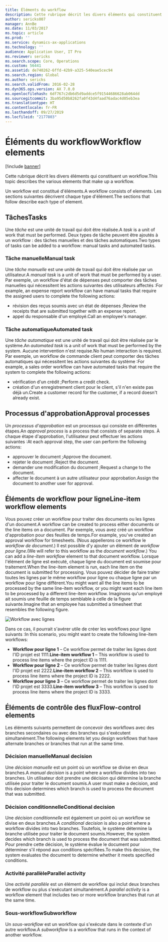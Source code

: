 ```yaml
---
title: Éléments du workflow
description: Cette rubrique décrit les divers éléments qui constituent un workflow.
author: sericks007
manager: AnnBe
ms.date: 11/03/2017
ms.topic: article
ms.prod: ''
ms.service: dynamics-ax-applications
ms.technology: ''
audience: Application User, IT Pro
ms.reviewer: sericks
ms.search.scope: Core, Operations
ms.custom: 56441
ms.assetid: de740262-6ffd-42b9-a325-540eae5cec94
ms.search.region: Global
ms.author: sericks
ms.search.validFrom: 2016-02-28
ms.dyn365.ops.version: AX 7.0.0
ms.openlocfilehash: 6df767c2db6d5d9addce5f91544686628ab064dd
ms.sourcegitcommit: 3ba95d50b8262fa0f43d4faad76adac4d05eb3ea
ms.translationtype: HT
ms.contentlocale: fr-FR
ms.lasthandoff: 09/27/2019
ms.locfileid: "2177803"
---
```

# <a name="workflow-elements"></a><span data-ttu-id="f566c-103">Éléments du workflow</span><span class="sxs-lookup"><span data-stu-id="f566c-103">Workflow elements</span></span>

[!include [banner](../includes/banner.md)]

<span data-ttu-id="f566c-104">Cette rubrique décrit les divers éléments qui constituent un workflow.</span><span class="sxs-lookup"><span data-stu-id="f566c-104">This topic describes the various elements that make up a workflow.</span></span>

<span data-ttu-id="f566c-105">Un workflow est constitué d'éléments.</span><span class="sxs-lookup"><span data-stu-id="f566c-105">A workflow consists of elements.</span></span> <span data-ttu-id="f566c-106">Les sections suivantes décrivent chaque type d'élément.</span><span class="sxs-lookup"><span data-stu-id="f566c-106">The sections that follow describe each type of element.</span></span>

## <a name="tasks"></a><span data-ttu-id="f566c-107">Tâches</span><span class="sxs-lookup"><span data-stu-id="f566c-107">Tasks</span></span>

<span data-ttu-id="f566c-108">Une *tâche* est une unité de travail qui doit être réalisée.</span><span class="sxs-lookup"><span data-stu-id="f566c-108">A *task* is a unit of work that must be performed.</span></span> <span data-ttu-id="f566c-109">Deux types de tâche peuvent être ajoutés à un workflow : des tâches manuelles et des tâches automatiques.</span><span class="sxs-lookup"><span data-stu-id="f566c-109">Two types of tasks can be added to a workflow: manual tasks and automated tasks.</span></span>

### <a name="manual-task"></a><span data-ttu-id="f566c-110">Tâche manuelle</span><span class="sxs-lookup"><span data-stu-id="f566c-110">Manual task</span></span>

<span data-ttu-id="f566c-111">Une *tâche manuelle* est une unité de travail qui doit être réalisée par un utilisateur.</span><span class="sxs-lookup"><span data-stu-id="f566c-111">A *manual task* is a unit of work that must be performed by a user.</span></span> <span data-ttu-id="f566c-112">Par exemple, un workflow d'état de dépenses peut comporter des tâches manuelles qui nécessitent les actions suivantes des utilisateurs affectés :</span><span class="sxs-lookup"><span data-stu-id="f566c-112">For example, an expense report workflow can have manual tasks that require the assigned users to complete the following actions:</span></span>

- <span data-ttu-id="f566c-113">révision des reçus soumis avec un état de dépenses ;</span><span class="sxs-lookup"><span data-stu-id="f566c-113">Review the receipts that are submitted together with an expense report.</span></span>
- <span data-ttu-id="f566c-114">appel du responsable d'un employé.</span><span class="sxs-lookup"><span data-stu-id="f566c-114">Call an employee's manager.</span></span>

### <a name="automated-task"></a><span data-ttu-id="f566c-115">Tâche automatique</span><span class="sxs-lookup"><span data-stu-id="f566c-115">Automated task</span></span>

<span data-ttu-id="f566c-116">Une *tâche automatique* est une unité de travail qui doit être réalisée par le système.</span><span class="sxs-lookup"><span data-stu-id="f566c-116">An *automated task* is a unit of work that must be performed by the system.</span></span> <span data-ttu-id="f566c-117">Aucune intervention n'est requise.</span><span class="sxs-lookup"><span data-stu-id="f566c-117">No human interaction is required.</span></span> <span data-ttu-id="f566c-118">Par exemple, un workflow de commande client peut comporter des tâches automatiques qui nécessitent les actions suivantes du système :</span><span class="sxs-lookup"><span data-stu-id="f566c-118">For example, a sales order workflow can have automated tasks that require the system to complete the following actions:</span></span>

- <span data-ttu-id="f566c-119">vérification d'un crédit ;</span><span class="sxs-lookup"><span data-stu-id="f566c-119">Perform a credit check.</span></span>
- <span data-ttu-id="f566c-120">création d'un enregistrement client pour le client, s'il n'en existe pas déjà un.</span><span class="sxs-lookup"><span data-stu-id="f566c-120">Create a customer record for the customer, if a record doesn't already exist.</span></span>

## <a name="approval-processes"></a><span data-ttu-id="f566c-121">Processus d'approbation</span><span class="sxs-lookup"><span data-stu-id="f566c-121">Approval processes</span></span>

<span data-ttu-id="f566c-122">Un *processus d'approbation* est un processus qui consiste en différentes étapes.</span><span class="sxs-lookup"><span data-stu-id="f566c-122">An *approval process* is a process that consists of separate steps.</span></span> <span data-ttu-id="f566c-123">À chaque étape d'approbation, l'utilisateur peut effectuer les actions suivantes :</span><span class="sxs-lookup"><span data-stu-id="f566c-123">At each approval step, the user can perform the following actions:</span></span>

- <span data-ttu-id="f566c-124">approuver le document ;</span><span class="sxs-lookup"><span data-stu-id="f566c-124">Approve the document.</span></span>
- <span data-ttu-id="f566c-125">rejeter le document ;</span><span class="sxs-lookup"><span data-stu-id="f566c-125">Reject the document.</span></span>
- <span data-ttu-id="f566c-126">demander une modification du document ;</span><span class="sxs-lookup"><span data-stu-id="f566c-126">Request a change to the document.</span></span>
- <span data-ttu-id="f566c-127">affecter le document à un autre utilisateur pour approbation.</span><span class="sxs-lookup"><span data-stu-id="f566c-127">Assign the document to another user for approval.</span></span>

## <a name="line-item-workflow-elements"></a><span data-ttu-id="f566c-128">Éléments de workflow pour ligne</span><span class="sxs-lookup"><span data-stu-id="f566c-128">Line-item workflow elements</span></span>

<span data-ttu-id="f566c-129">Vous pouvez créer un workflow pour traiter des documents ou les lignes d'un document.</span><span class="sxs-lookup"><span data-stu-id="f566c-129">A workflow can be created to process either documents or the line items on a document.</span></span> <span data-ttu-id="f566c-130">Par exemple, vous avez créé un workflow d'approbation pour des feuilles de temps.</span><span class="sxs-lookup"><span data-stu-id="f566c-130">For example, you've created an approval workflow for timesheets.</span></span> <span data-ttu-id="f566c-131">(Nous appellerons ce workflow le *workflow de document*.) Il est possible d'y ajouter un élément de *workflow pour ligne*.</span><span class="sxs-lookup"><span data-stu-id="f566c-131">(We will refer to this workflow as the *document workflow*.) You can add a *line-item workflow* element to that document workflow.</span></span> <span data-ttu-id="f566c-132">Lorsque l'élément de ligne est exécuté, chaque ligne du document est soumise pour traitement.</span><span class="sxs-lookup"><span data-stu-id="f566c-132">When the line-item element is run, each line item on the document is submitted for processing.</span></span> <span data-ttu-id="f566c-133">Vous pouvez décider de faire traiter toutes les lignes par le même workflow pour ligne ou chaque ligne par un workflow pour ligne différent.</span><span class="sxs-lookup"><span data-stu-id="f566c-133">You might want all the line items to be processed by the same line-item workflow, or you might want each line item to be processed by a different line-item workflow.</span></span> <span data-ttu-id="f566c-134">Imaginons qu'un employé ait soumis une feuille de temps semblable à celle de la figure suivante.</span><span class="sxs-lookup"><span data-stu-id="f566c-134">Imagine that an employee has submitted a timesheet that resembles the following figure.</span></span>

![Workflow avec lignes](./media/workflow_lineitemworkflow.gif)

<span data-ttu-id="f566c-136">Dans ce cas, il pourrait s'avérer utile de créer les workflows pour ligne suivants :</span><span class="sxs-lookup"><span data-stu-id="f566c-136">In this scenario, you might want to create the following line-item workflows:</span></span>

- <span data-ttu-id="f566c-137">**Workflow pour ligne 1** – Ce workflow permet de traiter les lignes dont l'ID projet est 1111.</span><span class="sxs-lookup"><span data-stu-id="f566c-137">**Line-item workflow 1** – This workflow is used to process line items where the project ID is 1111.</span></span>
- <span data-ttu-id="f566c-138">**Workflow pour ligne 2** – Ce workflow permet de traiter les lignes dont l'ID projet est 2222.</span><span class="sxs-lookup"><span data-stu-id="f566c-138">**Line-item workflow 2** – This workflow is used to process line items where the project ID is 2222.</span></span>
- <span data-ttu-id="f566c-139">**Workflow pour ligne 3** – Ce workflow permet de traiter les lignes dont l'ID projet est 3333.</span><span class="sxs-lookup"><span data-stu-id="f566c-139">**Line-item workflow 3** – This workflow is used to process line items where the project ID is 3333.</span></span>

## <a name="flow-control-elements"></a><span data-ttu-id="f566c-140">Éléments de contrôle des flux</span><span class="sxs-lookup"><span data-stu-id="f566c-140">Flow-control elements</span></span>

<span data-ttu-id="f566c-141">Les éléments suivants permettent de concevoir des workflows avec des branches secondaires ou avec des branches qui s'exécutent simultanément.</span><span class="sxs-lookup"><span data-stu-id="f566c-141">The following elements let you design workflows that have alternate branches or branches that run at the same time.</span></span>

### <a name="manual-decision"></a><span data-ttu-id="f566c-142">Décision manuelle</span><span class="sxs-lookup"><span data-stu-id="f566c-142">Manual decision</span></span>

<span data-ttu-id="f566c-143">Une *décision manuelle* est un point où un workflow se divise en deux branches.</span><span class="sxs-lookup"><span data-stu-id="f566c-143">A *manual decision* is a point where a workflow divides into two branches.</span></span> <span data-ttu-id="f566c-144">Un utilisateur doit prendre une décision qui détermine la branche utilisée pour traiter le document soumis.</span><span class="sxs-lookup"><span data-stu-id="f566c-144">A user must make a decision, and this decision determines which branch is used to process the document that was submitted.</span></span>

### <a name="conditional-decision"></a><span data-ttu-id="f566c-145">Décision conditionnelle</span><span class="sxs-lookup"><span data-stu-id="f566c-145">Conditional decision</span></span>

<span data-ttu-id="f566c-146">Une *décision conditionnelle* est également un point où un workflow se divise en deux branches.</span><span class="sxs-lookup"><span data-stu-id="f566c-146">A *conditional decision* is also a point where a workflow divides into two branches.</span></span> <span data-ttu-id="f566c-147">Toutefois, le système détermine la branche utilisée pour traiter le document soumis.</span><span class="sxs-lookup"><span data-stu-id="f566c-147">However, the system decides which branch is used to process the document that was submitted.</span></span> <span data-ttu-id="f566c-148">Pour prendre cette décision, le système évalue le document pour déterminer s'il répond aux conditions spécifiées.</span><span class="sxs-lookup"><span data-stu-id="f566c-148">To make this decision, the system evaluates the document to determine whether it meets specified conditions.</span></span>

### <a name="parallel-activity"></a><span data-ttu-id="f566c-149">Activité parallèle</span><span class="sxs-lookup"><span data-stu-id="f566c-149">Parallel activity</span></span>

<span data-ttu-id="f566c-150">Une *activité parallèle* est un élément de workflow qui inclut deux branches de workflow ou plus s'exécutant simultanément.</span><span class="sxs-lookup"><span data-stu-id="f566c-150">A *parallel activity* is a workflow element that includes two or more workflow branches that run at the same time.</span></span>

### <a name="subworkflow"></a><span data-ttu-id="f566c-151">Sous-workflow</span><span class="sxs-lookup"><span data-stu-id="f566c-151">Subworkflow</span></span>

<span data-ttu-id="f566c-152">Un *sous-workflow* est un workflow qui s'exécute dans le contexte d'un autre workflow.</span><span class="sxs-lookup"><span data-stu-id="f566c-152">A *subworkflow* is a workflow that runs in the context of another workflow.</span></span>

